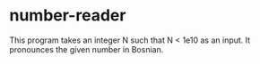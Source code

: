 # number-reader

This program takes an integer N such that N < 1e10 as an input. It pronounces the given number in Bosnian.
